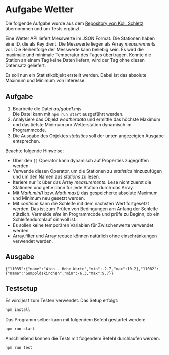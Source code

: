 # Aufgabe Wetter

Die folgende Aufgabe wurde aus dem [Repository von Koll. Schletz](https://github.com/schletz/Wmc/blob/main/31_JavaScript/30_JSON_Arrays.md#%C3%BCbung-2) übernommen und um Tests ergänzt.

Eine Wetter API liefert Messwerte im JSON Format. Die Stationen haben eine ID, die als Key
dient. Die Messwerte liegen als Array *measurements* vor. Die Reihenfolge der Messwerte kann
beliebig sein. Es wird die maximale und minimale Temperatur des Tages übertragen. Konnte
die Station an einem Tag keine Daten liefern, wird der Tag ohne diesen Datensatz geliefert.

Es soll nun ein Statistikobjekt erstellt werden. Dabei ist das absolute Maximum und Minimum
von Interesse.

## Aufgabe

1. Bearbeite die Datei *aufgabe1.mjs*<br>Die Datei kann mit `npm run start` ausgeführt werden.
2. Analysiere das Objekt *weatherdata* und ermittle das höchste Maximum und das tiefste Minimum
   pro Wetterstation dynamisch im Programmcode.
3. Die Ausgabe des Objektes *statistics* soll der unten angezeigten Ausgabe entsprechen.

Beachte folgende Hinweise:
- Über den `[]` Operator kann dynamisch auf Properties zugegriffen werden.
- Verwende diesen Operator, um die Stationen zu *statistics* hinzuzufügen und um den Namen
  aus *stations* zu lesen.
- Iteriere nur 1x über das Array *measurements*. Lese nicht zuerst die Stationen und gehe dann
  für jede Station durch das Array.
- Mit *Math.min()* bzw. *Math.max()* das gespeicherte absolute Maximum und Minimum neu gesetzt werden.
- Mit *continue* kann die Schleife mit dem nächsten Wert fortgesetzt werden. Das ist zum Prüfen
  von Bedingungen am Anfang der Schleife nützlich. Vermeide *else* im Programmcode und prüfe zu
  Beginn, ob ein Schleifendurchlauf sinnvoll ist.
- Es sollen keine temporären Variablen für Zwischenwerte verwendet werden.
- Array.filter und Array.reduce können natürlich ohne einschränkungen verwendet werden.

## Ausgabe
```text
{"11035":{"name":"Wien - Hohe Warte","min":-2.7,"max":10.2},"11082":{"name":"Gumpoldskirchen","min":-6.3,"max":9.7}}
```

## Testsetup

Es wird *jest* zum Testen verwendet. Das Setup erfolgt:

```sh
npm install
```

Das Programm selber kann mit folgendem Befehl gestartet werden:

```sh
npm run start
```

Anschließend können die Tests mit folgendem Befehl durchlaufen werden:

```sh
npm run test
```
